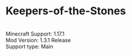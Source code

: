 # Keepers-of-the-Stones
<br>Minecraft Support: 1.17.1
<br>Mod Version: 1.3.1 Release
<br>Support type: Main
